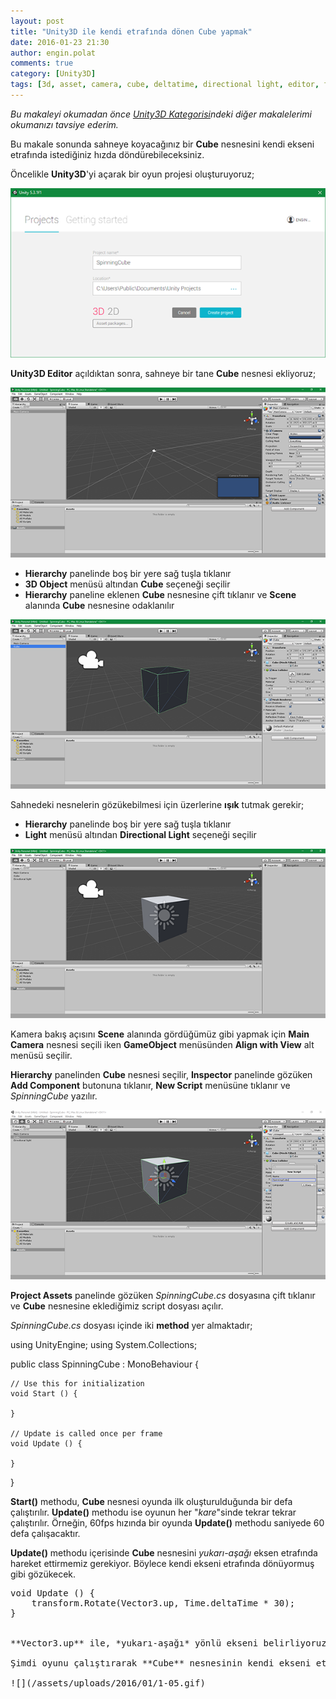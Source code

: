 ```yaml
---
layout: post
title: "Unity3D ile kendi etrafında dönen Cube yapmak"
date: 2016-01-23 21:30
author: engin.polat
comments: true
category: [Unity3D]
tags: [3d, asset, camera, cube, deltatime, directional light, editor, fps, gameobject, hierarchy, light, object, rotate, scene, script, start, time, transform, unity3d, unityengine, update, vector3]
---
```

*Bu makaleyi okumadan önce <a href="/kategori/unity3d/" target="_blank">Unity3D Kategorisi</a>ndeki diğer makalelerimi okumanızı tavsiye ederim.*

Bu makale sonunda sahneye koyacağınız bir **Cube** nesnesini kendi ekseni etrafında istediğiniz hızda döndürebileceksiniz.

Öncelikle **Unity3D**'yi açarak bir oyun projesi oluşturuyoruz;

![](/assets/uploads/2016/01/1-00.png)

**Unity3D Editor** açıldıktan sonra, sahneye bir tane **Cube** nesnesi ekliyoruz;

![](/assets/uploads/2016/01/1-01.png)



*   **Hierarchy** panelinde boş bir yere sağ tuşla tıklanır
*   **3D Object** menüsü altından **Cube** seçeneği seçilir
*   **Hierarchy** paneline eklenen **Cube** nesnesine çift tıklanır ve **Scene** alanında **Cube** nesnesine odaklanılır

![](/assets/uploads/2016/01/1-02.png)

Sahnedeki nesnelerin gözükebilmesi için üzerlerine **ışık** tutmak gerekir;



*   **Hierarchy** panelinde boş bir yere sağ tuşla tıklanır
*   **Light** menüsü altından **Directional Light** seçeneği seçilir

![](/assets/uploads/2016/01/1-03.png)

Kamera bakış açısını **Scene** alanında gördüğümüz gibi yapmak için **Main Camera** nesnesi seçili iken **GameObject** menüsünden **Align with View** alt menüsü seçilir.

**Hierarchy** panelinden **Cube** nesnesi seçilir, **Inspector** panelinde gözüken **Add Component** butonuna tıklanır, **New Script** menüsüne tıklanır ve *SpinningCube* yazılır.

![](/assets/uploads/2016/01/1-04.png)

**Project Assets** panelinde gözüken *SpinningCube.cs* dosyasına çift tıklanır ve **Cube** nesnesine eklediğimiz script dosyası açılır.

*SpinningCube.cs* dosyası içinde iki **method** yer almaktadır;



using UnityEngine;
using System.Collections;

public class SpinningCube : MonoBehaviour {

    // Use this for initialization
    void Start () {
    
    }
    
    // Update is called once per frame
    void Update () {
    
    }
}</pre>

**Start()** methodu, **Cube** nesnesi oyunda ilk oluşturulduğunda bir defa çalıştırılır. **Update()** methodu ise oyunun her "*kare*"sinde tekrar tekrar çalıştırılır. Örneğin, 60fps hızında bir oyunda **Update()** methodu saniyede 60 defa çalışacaktır.

**Update()** methodu içerisinde **Cube** nesnesini *yukarı-aşağı* eksen etrafında hareket ettirmemiz gerekiyor. Böylece kendi ekseni etrafında dönüyormuş gibi gözükecek.

<pre class="brush:csharp">void Update () {
    transform.Rotate(Vector3.up, Time.deltaTime * 30);
}


**Vector3.up** ile, *yukarı-aşağı* yönlü ekseni belirliyoruz, **Time.deltaTime** ile oyunun çalıştığı cihazın hızından bağımsız olarak hareket etmesini garantiliyoruz, böylece hızlı cihazlarda hızlı, yavaş cihazlarda yavaş dönmeyecek. Son olarak 30 ile çarparak bir miktar hızlı dönmesini sağlıyoruz.

Şimdi oyunu çalıştırarak **Cube** nesnesinin kendi ekseni etrafında döndüğünü görelim;

![](/assets/uploads/2016/01/1-05.gif)


